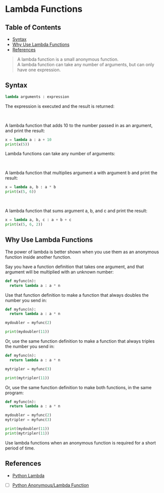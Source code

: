 # Lambda Functions

## Table of Contents

<!-- START doctoc generated TOC please keep comment here to allow auto update -->
<!-- DON'T EDIT THIS SECTION, INSTEAD RE-RUN doctoc TO UPDATE -->

- [Syntax](#syntax)
- [Why Use Lambda Functions](#why-use-lambda-functions)
- [References](#references)

<!-- END doctoc generated TOC please keep comment here to allow auto update -->

> A lambda function is a small anonymous function.
> <br />
> A lambda function can take any number of arguments, but can only have one expression.

## Syntax

```python
lambda arguments : expression
```

The expression is executed and the result is returned:

<br />

A lambda function that adds 10 to the number passed in as an argument, and print the result:

```python
x = lambda a : a + 10
print(x(5))
```

Lambda functions can take any number of arguments:

<br />

A lambda function that multiplies argument a with argument b and print the result:

```python
x = lambda a, b : a * b
print(x(5, 6))
```

<br />

A lambda function that sums argument a, b, and c and print the result:

```python
x = lambda a, b, c : a + b + c
print(x(5, 6, 2))
```

## Why Use Lambda Functions

The power of lambda is better shown when you use them as an anonymous function inside another function.

Say you have a function definition that takes one argument,
and that argument will be multiplied with an unknown number:

```python
def myfunc(n):
  return lambda a : a * n
```

Use that function definition to make a function that always doubles the number you send in:

```python
def myfunc(n):
  return lambda a : a * n

mydoubler = myfunc(2)

print(mydoubler(11))
```

Or, use the same function definition to make a function that always triples the number you send in:

```python
def myfunc(n):
  return lambda a : a * n

mytripler = myfunc(3)

print(mytripler(11))
```

Or, use the same function definition to make both functions, in the same program:

```python
def myfunc(n):
  return lambda a : a * n

mydoubler = myfunc(2)
mytripler = myfunc(3)

print(mydoubler(11))
print(mytripler(11))
```

Use lambda functions when an anonymous function is required for a short period of time.

## References

- [Python Lambda](https://www.w3schools.com/python/python_lambda.asp)
- [ ] [Python Anonymous/Lambda Function](https://www.programiz.com/python-programming/anonymous-function)
